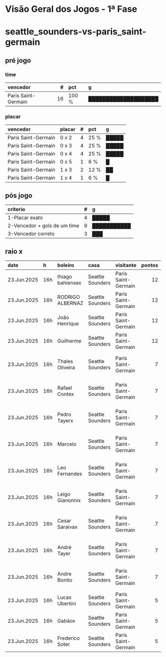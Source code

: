 # Visão Geral dos Jogos - 1ª Fase

# seattle_sounders-vs-paris_saint-germain

## pré jogo

### time

| vencedor            |   # | pct   | g                    |
|:--------------------|----:|:------|:---------------------|
| Paris Saint-Germain |  16 | 100 % | ████████████████████ |

### placar

| vencedor            | placar   |   # | pct   | g     |
|:--------------------|:---------|----:|:------|:------|
| Paris Saint-Germain | 0 x 2    |   4 | 25 %  | █████ |
| Paris Saint-Germain | 0 x 3    |   4 | 25 %  | █████ |
| Paris Saint-Germain | 0 x 4    |   4 | 25 %  | █████ |
| Paris Saint-Germain | 0 x 5    |   1 | 6 %   | █     |
| Paris Saint-Germain | 1 x 3    |   2 | 12 %  | ██    |
| Paris Saint-Germain | 1 x 4    |   1 | 6 %   | █     |

## pós jogo

| criterio                     |   # | g           |
|:-----------------------------|----:|:------------|
| 1-Placar exato               |   4 | █████       |
| 2-Vencedor + gols de um time |   9 | ███████████ |
| 3-Vencedor correto           |   3 | ███         |

## raio x

| date        | h   | boleiro          | casa             | visitante           |   pontos | criteiro                     | bol_placar   | bol_time            | real_placar   | real_time           |
|:------------|:----|:-----------------|:-----------------|:--------------------|---------:|:-----------------------------|:-------------|:--------------------|:--------------|:--------------------|
| 23.Jun.2025 | 16h | thiago bahiensex | Seattle Sounders | Paris Saint-Germain |       12 | 1-Placar exato               | 0 x 2        | Paris Saint-Germain | 0 x 2         | Paris Saint-Germain |
| 23.Jun.2025 | 16h | RODRIGO ALBERNAZ | Seattle Sounders | Paris Saint-Germain |       12 | 1-Placar exato               | 0 x 2        | Paris Saint-Germain | 0 x 2         | Paris Saint-Germain |
| 23.Jun.2025 | 16h | João Henrique    | Seattle Sounders | Paris Saint-Germain |       12 | 1-Placar exato               | 0 x 2        | Paris Saint-Germain | 0 x 2         | Paris Saint-Germain |
| 23.Jun.2025 | 16h | Guilherme        | Seattle Sounders | Paris Saint-Germain |       12 | 1-Placar exato               | 0 x 2        | Paris Saint-Germain | 0 x 2         | Paris Saint-Germain |
| 23.Jun.2025 | 16h | Thales Oliveira  | Seattle Sounders | Paris Saint-Germain |        7 | 2-Vencedor + gols de um time | 0 x 4        | Paris Saint-Germain | 0 x 2         | Paris Saint-Germain |
| 23.Jun.2025 | 16h | Rafael Contex    | Seattle Sounders | Paris Saint-Germain |        7 | 2-Vencedor + gols de um time | 0 x 5        | Paris Saint-Germain | 0 x 2         | Paris Saint-Germain |
| 23.Jun.2025 | 16h | Pedro Tayerx     | Seattle Sounders | Paris Saint-Germain |        7 | 2-Vencedor + gols de um time | 0 x 3        | Paris Saint-Germain | 0 x 2         | Paris Saint-Germain |
| 23.Jun.2025 | 16h | Marcelo          | Seattle Sounders | Paris Saint-Germain |        7 | 2-Vencedor + gols de um time | 0 x 4        | Paris Saint-Germain | 0 x 2         | Paris Saint-Germain |
| 23.Jun.2025 | 16h | Leo Fernandes    | Seattle Sounders | Paris Saint-Germain |        7 | 2-Vencedor + gols de um time | 0 x 3        | Paris Saint-Germain | 0 x 2         | Paris Saint-Germain |
| 23.Jun.2025 | 16h | Leigo Gianonnix  | Seattle Sounders | Paris Saint-Germain |        7 | 2-Vencedor + gols de um time | 0 x 4        | Paris Saint-Germain | 0 x 2         | Paris Saint-Germain |
| 23.Jun.2025 | 16h | Cesar Saraivax   | Seattle Sounders | Paris Saint-Germain |        7 | 2-Vencedor + gols de um time | 0 x 3        | Paris Saint-Germain | 0 x 2         | Paris Saint-Germain |
| 23.Jun.2025 | 16h | André Tayer      | Seattle Sounders | Paris Saint-Germain |        7 | 2-Vencedor + gols de um time | 0 x 3        | Paris Saint-Germain | 0 x 2         | Paris Saint-Germain |
| 23.Jun.2025 | 16h | Andre Bonito     | Seattle Sounders | Paris Saint-Germain |        7 | 2-Vencedor + gols de um time | 0 x 4        | Paris Saint-Germain | 0 x 2         | Paris Saint-Germain |
| 23.Jun.2025 | 16h | Lucas Ubertini   | Seattle Sounders | Paris Saint-Germain |        5 | 3-Vencedor correto           | 1 x 3        | Paris Saint-Germain | 0 x 2         | Paris Saint-Germain |
| 23.Jun.2025 | 16h | Gabãox           | Seattle Sounders | Paris Saint-Germain |        5 | 3-Vencedor correto           | 1 x 4        | Paris Saint-Germain | 0 x 2         | Paris Saint-Germain |
| 23.Jun.2025 | 16h | Frederico Soter  | Seattle Sounders | Paris Saint-Germain |        5 | 3-Vencedor correto           | 1 x 3        | Paris Saint-Germain | 0 x 2         | Paris Saint-Germain |